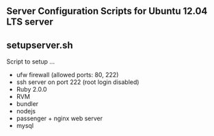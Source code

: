 ## Server Configuration Scripts for Ubuntu 12.04 LTS server

setupserver.sh
--------------

Script to setup ...
* ufw firewall (allowed ports: 80, 222)
* ssh server on port 222 (root login disabled)
* Ruby 2.0.0
* RVM
* bundler
* nodejs
* passenger + nginx web server
* mysql
